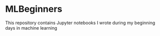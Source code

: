 # MLBeginners
This repository contains Jupyter notebooks I wrote during my beginning days in machine learning
